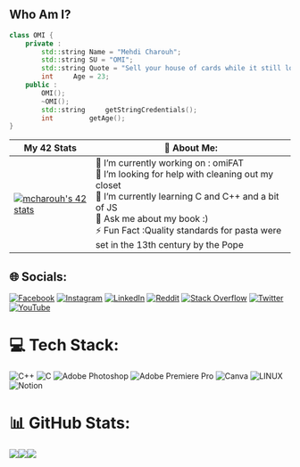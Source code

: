 ## **Who Am I?**

```cpp
class OMI {
	private :
		std::string	Name = "Mehdi Charouh";
		std::string	SU = "OMI";
		std::string	Quote = "Sell your house of cards while it still looks like a castle";
		int		Age = 23;
	public :
		OMI();
		~OMI();
		std::string 	getStringCredentials();
		int	    	getAge();
}
```
| My 42 Stats | 💫 About Me: | 
| --- | --- |
| [![mcharouh's 42 stats](https://badge.mediaplus.ma/colorfulwaves/mcharouh)](https://profile.intra.42.fr/users/mcharouh) | 🔭 I’m currently working on : omiFAT <br>🤝 I’m looking for help with cleaning out my closet<br>🌱 I’m currently learning C and C++ and a bit of JS <br>💬 Ask me about my book :)<br>⚡ Fun Fact :Quality standards for pasta were set in the 13th century by the Pope




## 🌐 Socials:
[![Facebook](https://img.shields.io/badge/Facebook-%231877F2.svg?logo=Facebook&logoColor=white)](https://facebook.com/CharouhMehdi) [![Instagram](https://img.shields.io/badge/Instagram-%23E4405F.svg?logo=Instagram&logoColor=white)](https://instagram.com/mehdicharouh) [![LinkedIn](https://img.shields.io/badge/LinkedIn-%230077B5.svg?logo=linkedin&logoColor=white)](https://linkedin.com/in/mehdi-charouh) [![Reddit](https://img.shields.io/badge/Reddit-%23FF4500.svg?logo=Reddit&logoColor=white)](https://reddit.com/user/MehdiCh1) [![Stack Overflow](https://img.shields.io/badge/-Stackoverflow-FE7A16?logo=stack-overflow&logoColor=white)](https://stackoverflow.com/users/14941094/omi) [![Twitter](https://img.shields.io/badge/Twitter-%231DA1F2.svg?logo=Twitter&logoColor=white)](https://twitter.com/mehdicharouh1) [![YouTube](https://img.shields.io/badge/YouTube-%23FF0000.svg?logo=YouTube&logoColor=white)](https://youtube.com/@OMIIII) 

# 💻 Tech Stack:
![C++](https://img.shields.io/badge/c++-%2300599C.svg?style=for-the-badge&logo=c%2B%2B&logoColor=white) ![C](https://img.shields.io/badge/c-%2300599C.svg?style=for-the-badge&logo=c&logoColor=white) ![Adobe Photoshop](https://img.shields.io/badge/adobephotoshop-%2331A8FF.svg?style=for-the-badge&logo=adobephotoshop&logoColor=white) ![Adobe Premiere Pro](https://img.shields.io/badge/Adobe%20Premiere%20Pro-9999FF.svg?style=for-the-badge&logo=Adobe%20Premiere%20Pro&logoColor=white) ![Canva](https://img.shields.io/badge/Canva-%2300C4CC.svg?style=for-the-badge&logo=Canva&logoColor=white) ![LINUX](https://img.shields.io/badge/Linux-FCC624?style=for-the-badge&logo=linux&logoColor=black) ![Notion](https://img.shields.io/badge/Notion-%23000000.svg?style=for-the-badge&logo=notion&logoColor=white)
# 📊 GitHub Stats:
![](https://github-readme-stats.vercel.app/api?username=SCP-OMI&theme=shades-of-purple&hide_border=false&include_all_commits=false&count_private=true)![](https://github-readme-streak-stats.herokuapp.com/?user=SCP-OMI&theme=shades-of-purple&hide_border=false)![  ](https://github-readme-stats.vercel.app/api/top-langs/?username=SCP-OMI&theme=shades-of-purple&hide_border=false&include_all_commits=false&count_private=true&layout=compact)

